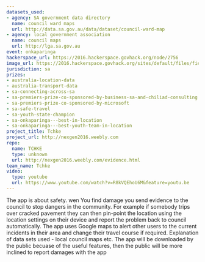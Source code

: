 ```yaml
---
datasets_used:
- agency: SA government data directory
  name: council ward maps
  url: http://data.sa.gov.au/data/dataset/council-ward-map
- agency: local government association
  name: council maps
  url: http://lga.sa.gov.au
event: onkaparinga
hackerspace_url: https://2016.hackerspace.govhack.org/node/2756
image_url: https://2016.hackerspace.govhack.org/sites/default/files/field/image/img_0820.png
jurisdiction: sa
prizes:
- australia-location-data
- australia-transport-data
- sa-connecting-across-sa
- sa-premiers-prize-co-sponsored-by-business-sa-and-chiliad-consulting
- sa-premiers-prize-co-sponsored-by-microsoft
- sa-safe-travel
- sa-youth-state-champion
- sa-onkaparinga---best-in-location
- sa-onkaparinga---best-youth-team-in-location
project_title: Tchke
project_url: http://nexgen2016.weebly.com
repo:
  name: TCHKE
  type: unknown
  url: http://nexgen2016.weebly.com/evidence.html
team_name: Tchke
video:
  type: youtube
  url: https://www.youtube.com/watch?v=R8kVQEhoU6M&feature=youtu.be
---
```


The app is about safety. wen You find damage you send evidence to the council to stop dangers in the community.
For example if somebody trips over cracked pavement they can then pin-point the location using the location settings on their device and report the problem back to council automatically.
The app uses Google maps to alert other users to the current incidents in their area and change their travel course if required.
Explanation of data sets used - local council maps etc.
The app will be downloaded by the public becuase of the useful features, then the public will be more inclined to report damages with the app